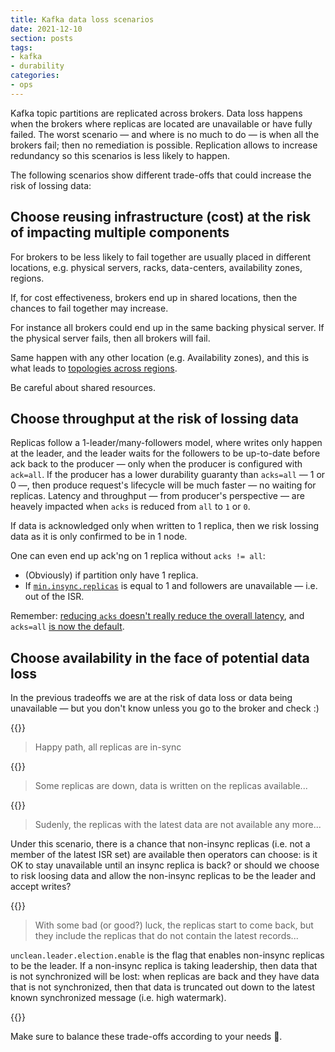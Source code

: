 ```yaml
---
title: Kafka data loss scenarios
date: 2021-12-10
section: posts
tags:
- kafka
- durability
categories: 
- ops
---
```


Kafka topic partitions are replicated across brokers.
Data loss happens when the brokers where replicas are located are unavailable or have fully failed.
The worst scenario — and where is no much to do — is when all the brokers fail; then no remediation is possible.
Replication allows to increase redundancy so this scenarios is less likely to happen.

The following scenarios show different trade-offs that could increase the risk of lossing data:

## Choose reusing infrastructure (cost) at the risk of impacting multiple components

For brokers to be less likely to fail together are usually placed in different locations, e.g. physical servers, racks, data-centers, availability zones, regions.

If, for cost effectiveness, brokers end up in shared locations, then the chances to fail together may increase.

For instance all brokers could end up in the same backing physical server.
If the physical server fails, then all brokers will fail.

Same happen with any other location (e.g. Availability zones), and this is what leads to [topologies across regions](https://docs.confluent.io/platform/current/multi-dc-deployments/multi-region.html).

Be careful about shared resources.

## Choose throughput at the risk of lossing data

Replicas follow a 1-leader/many-followers model, where writes only happen at the leader, and the leader waits for the followers to be up-to-date before ack back to the producer — only when the producer is configured with `ack=all`.
If the producer has a lower durability guaranty than `acks=all` — 1 or 0 —, then produce request's lifecycle will be much faster — no waiting for replicas. 
Latency and throughput — from producer's perspective — are heavely impacted when `acks` is reduced from `all` to `1` or `0`.

If data is acknowledged only when written to 1 replica, then we risk lossing data as it is only confirmed to be in 1 node.

One can even end up ack'ng on 1 replica without `acks != all`:

- (Obviously) if partition only have 1 replica.
- If [`min.insync.replicas`](/til/2021-12-02-kafka-min-isr/) is equal to 1 and followers are unavailable — i.e. out of the ISR.

Remember: [reducing `acks` doesn't really reduce the overall latency](/til/2021-12-09-kafka-reducing-acks-and-latency/), and `acks=all` [is now the default](/til/2021-12-09-kafka-v3-idempotent-acks-all/).

## Choose availability in the face of potential data loss

In the previous tradeoffs we are at the risk of data loss or data being unavailable — but you don't know unless you go to the broker and check :)

{{<zoom-img src="data-loss-1.png">}}

> Happy path, all replicas are in-sync

{{<zoom-img src="data-loss-2.png">}}

> Some replicas are down, data is written on the replicas available...

{{<zoom-img src="data-loss-3.png">}}

> Sudenly, the replicas with the latest data are not available any more...

Under this scenario, there is a chance that non-insync replicas (i.e. not a member of the latest ISR set) are available then operators can choose: is it OK to stay unavailable until an insync replica is back? or should we choose to risk loosing data and allow the non-insync replicas to be the leader and accept writes?

{{<zoom-img src="data-loss-4.png">}}

> With some bad (or good?) luck, the replicas start to come back, but they include the replicas that do not contain the latest records...

`unclean.leader.election.enable` is the flag that enables non-insync replicas to be the leader.
If a non-insync replica is taking leadership, then data that is not synchronized will be lost:
when replicas are back and they have data that is not synchronized, then that data is truncated out down to the latest known synchronized message (i.e. high watermark).

{{<zoom-img src="data-loss-5.png">}}

Make sure to balance these trade-offs according to your needs 🙌.
